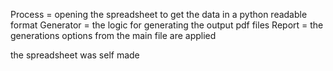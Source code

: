Process = opening the spreadsheet to get the data in a python readable format
Generator = the logic for generating the output pdf files
Report = the generations options from the main file are applied

the spreadsheet was self made
